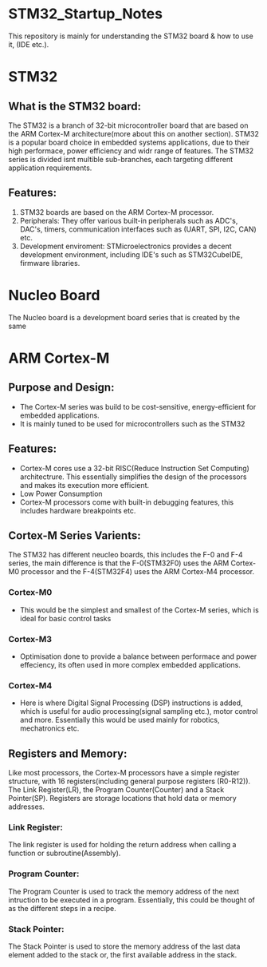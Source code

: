 # STM32_Startup_Notes
This repository is mainly for understanding the STM32 board & how to use it, (IDE etc.).

# STM32
## What is the STM32 board:
The STM32 is a branch of 32-bit microcontroller board that are based on the ARM Cortex-M architecture(more about this on another section). 
STM32 is a popular board choice in embedded systems applications, due to their high performace, power efficiency and widr range of features.
The STM32 series is divided isnt multible sub-branches, each targeting different application requirements.

## Features:
1. STM32 boards are based on the ARM Cortex-M processor.
2. Peripherals: They offer various built-in peripherals such as ADC's, DAC's, timers, communication interfaces such as (UART, SPI, I2C, CAN) etc.
3. Development enviroment: STMicroelectronics provides a decent development environment, including IDE's such as STM32CubeIDE, firmware libraries.

# Nucleo Board
The Nucleo board is a development board series that is created by the same 

# ARM Cortex-M
[comment]: <> (Add information about the nucleo board)

## Purpose and Design:
* The Cortex-M series was build to be cost-sensitive, energy-efficient for embedded applications.
* It is mainly tuned to be used for microcontrollers such as the STM32

## Features:
* Cortex-M cores use a 32-bit RISC(Reduce Instruction Set Computing) architectrure. This essentially simplifies the design of the processors and makes its execution more efficient.
* Low Power Consumption
* Cortex-M processors come with built-in debugging features, this includes hardware breakpoints etc.

## Cortex-M Series Varients:
The STM32 has different neucleo boards, this includes the F-0 and F-4 series, the main difference is that the F-0(STM32F0) uses the ARM Cortex-M0 processor and the F-4(STM32F4) uses the ARM Cortex-M4 processor.

### Cortex-M0
* This would be the simplest and smallest of the Cortex-M series, which is ideal for basic control tasks
### Cortex-M3
* Optimisation done to provide a balance between performace and power effeciency, its often used in more complex embedded applications.
### Cortex-M4
* Here is where Digital Signal Processing (DSP) instructions is added, which is useful for audio processing(signal sampling etc.), motor control and more. Essentially this would be used mainly for robotics, mechatronics etc.



## Registers and Memory:
Like most processors, the Cortex-M processors have a simple register structure, with 16 registers(including general purpose registers (R0-R12)). The Link Register(LR), the Program Counter(Counter) and a Stack Pointer(SP). Registers are storage locations that hold data or memory addresses.
### Link Register:
The link register is used for holding the return address when calling a function or subroutine(Assembly).
### Program Counter: 
The Program Counter is used to track the memory address of the next intruction to be executed in a program. Essentially, this could be thought of as the different steps in a recipe.
### Stack Pointer:
The Stack Pointer is used to store the memory address of the last data element added to the stack or, the first available address in the stack.
